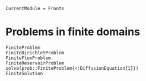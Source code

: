 ```@meta
CurrentModule = Fronts
```

# Problems in finite domains

```@docs
FiniteProblem
FiniteDirichletProblem
FiniteFluxProblem
FiniteReservoirProblem
solve(prob::FiniteProblem{<:DiffusionEquation{1}})
FiniteSolution
```
